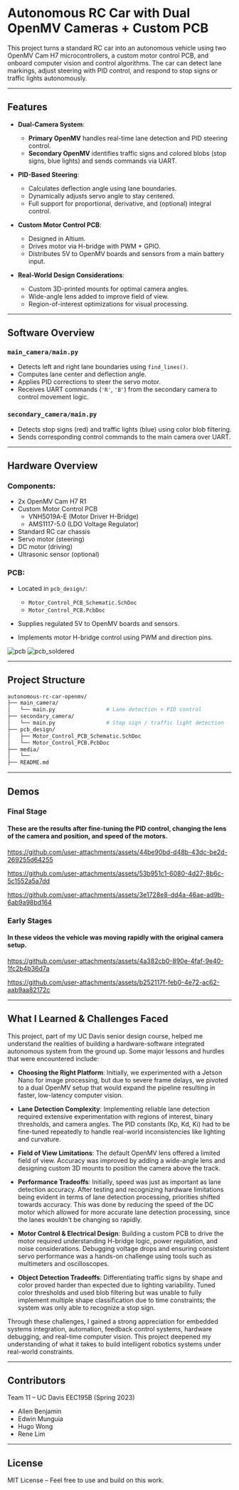 # Autonomous RC Car with Dual OpenMV Cameras + Custom PCB

This project turns a standard RC car into an autonomous vehicle using two OpenMV Cam H7 microcontrollers, a custom motor control PCB, and onboard computer vision and control algorithms. The car can detect lane markings, adjust steering with PID control, and respond to stop signs or traffic lights autonomously.

---

## Features

- **Dual-Camera System**:
  - **Primary OpenMV** handles real-time lane detection and PID steering control.
  - **Secondary OpenMV** identifies traffic signs and colored blobs (stop signs, blue lights) and sends commands via UART.

- **PID-Based Steering**:
  - Calculates deflection angle using lane boundaries.
  - Dynamically adjusts servo angle to stay centered.
  - Full support for proportional, derivative, and (optional) integral control.

- **Custom Motor Control PCB**:
  - Designed in Altium.
  - Drives motor via H-bridge with PWM + GPIO.
  - Distributes 5V to OpenMV boards and sensors from a main battery input.

- **Real-World Design Considerations**:
  - Custom 3D-printed mounts for optimal camera angles.
  - Wide-angle lens added to improve field of view.
  - Region-of-interest optimizations for visual processing.

---

## Software Overview

### `main_camera/main.py`
- Detects left and right lane boundaries using `find_lines()`.
- Computes lane center and deflection angle.
- Applies PID corrections to steer the servo motor.
- Receives UART commands (`'R'`, `'B'`) from the secondary camera to control movement logic.

### `secondary_camera/main.py`
- Detects stop signs (red) and traffic lights (blue) using color blob filtering.
- Sends corresponding control commands to the main camera over UART.

---

## Hardware Overview

### Components:
- 2x OpenMV Cam H7 R1
- Custom Motor Control PCB
  - VNH5019A-E (Motor Driver H-Bridge)
  - AMS1117-5.0 (LDO Voltage Regulator)
- Standard RC car chassis
- Servo motor (steering)
- DC motor (driving)
- Ultrasonic sensor (optional)

### PCB:
- Located in `pcb_design/`:
  - `Motor_Control_PCB_Schematic.SchDoc`
  - `Motor_Control_PCB.PcbDoc`

- Supplies regulated 5V to OpenMV boards and sensors.
- Implements motor H-bridge control using PWM and direction pins.

![pcb](https://github.com/user-attachments/assets/24b414fb-d705-457e-9dc0-b190cacfff83)
![pcb_soldered](https://github.com/user-attachments/assets/e8383ae2-cbee-43d2-8760-e2a2ba9f1b8d)


---

## Project Structure

```bash
autonomous-rc-car-openmv/
├── main_camera/
│   └── main.py                # Lane detection + PID control
├── secondary_camera/
│   └── main.py                # Stop sign / traffic light detection
├── pcb_design/
│   ├── Motor_Control_PCB_Schematic.SchDoc
│   └── Motor_Control_PCB.PcbDoc
├── media/
│   └──
├── README.md
```

---

## Demos
### Final Stage
#### These are the results after fine-tuning the PID control, changing the lens of the camera and position, and speed of the motors.


https://github.com/user-attachments/assets/44be90bd-d48b-43dc-be2d-269255d64255


https://github.com/user-attachments/assets/53b951c1-6080-4d27-8b6c-5c1552a5a7dd


https://github.com/user-attachments/assets/3e1728e8-dd4a-46ae-ad9b-6ab9a98bd164






### Early Stages
#### In these videos the vehicle was moving rapidly with the original camera setup.


https://github.com/user-attachments/assets/4a382cb0-890e-4faf-9e40-1fc2b4b36d7a


https://github.com/user-attachments/assets/b252117f-feb0-4e72-ac62-aab9aa82172c




---


## What I Learned & Challenges Faced

This project, part of my UC Davis senior design course, helped me understand the realities of building a hardware-software integrated autonomous system from the ground up. Some major lessons and hurdles that were encountered include:

- **Choosing the Right Platform**: Initially, we experimented with a Jetson Nano for image processing, but due to severe frame delays, we pivoted to a dual OpenMV setup that would expand the pipeline resulting in faster, low-latency computer vision.

- **Lane Detection Complexity**: Implementing reliable lane detection required extensive experimentation with regions of interest, binary thresholds, and camera angles. The PID constants (Kp, Kd, Ki) had to be fine-tuned repeatedly to handle real-world inconsistencies like lighting and curvature.

- **Field of View Limitations**: The default OpenMV lens offered a limited field of view. Accuracy was improved by adding a wide-angle lens and designing custom 3D mounts to position the camera above the track.

- **Performance Tradeoffs**: Initially, speed was just as important as lane detection accuracy. After testing and recognizing hardware limitations being evident in terms of lane detection processing, priorities shifted towards accuracy. This was done by reducing the speed of the DC motor which allowed for more accurate lane detection processing, since the lanes wouldn't be changing so rapidly.

- **Motor Control & Electrical Design**: Building a custom PCB to drive the motor required understanding H-bridge logic, power regulation, and noise considerations. Debugging voltage drops and ensuring consistent servo performance was a hands-on challenge using tools such as multimeters and oscilloscopes.
- **Object Detection Tradeoffs**: Differentiating traffic signs by shape and color proved harder than expected due to lighting variability. Tuned color thresholds and used blob filtering but was unable to fully implement multiple shape classification due to time constraints; the system was only able to recognize a stop sign.

Through these challenges, I gained a strong appreciation for embedded systems integration, automation, feedback control systems, hardware debugging, and real-time computer vision. This project deepened my understanding of what it takes to build intelligent robotics systems under real-world constraints.

---

## Contributors

Team 11 – UC Davis EEC195B (Spring 2023)  
- Allen Benjamin  
- Edwin Munguia  
- Hugo Wong  
- Rene Lim

---

## License

MIT License – Feel free to use and build on this work.
